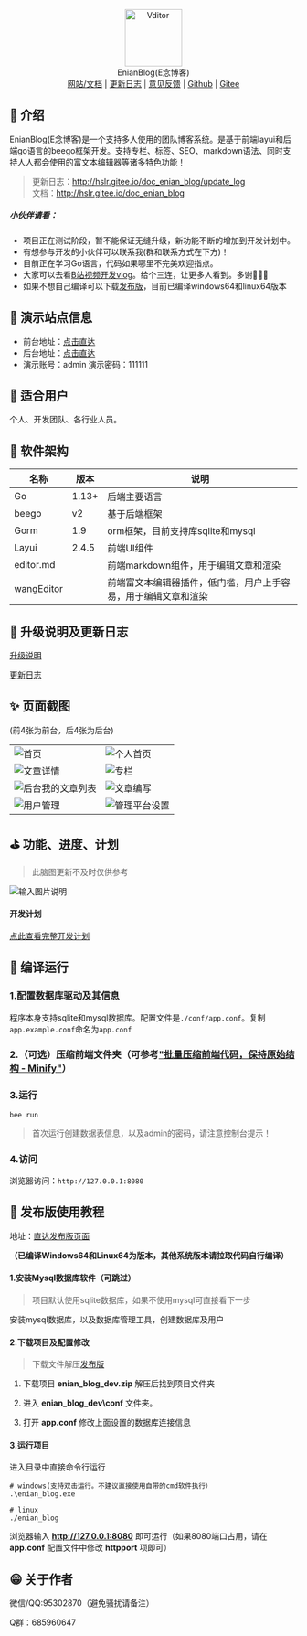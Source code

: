 
<p align="center">
<img alt="Vditor" src="./readme_src/logo.png" width="100px" />
<br>
EnianBlog(E念博客)
<br>
<a title="官方文档地址" target="_blank" href="http://hslr.gitee.io/doc_enian_blog">网站/文档</a> |
<a title="更新日志" target="_blank" href="http://hslr.gitee.io/doc_enian_blog/update_log">更新日志</a> |
<a title="意见反馈" target="_blank" href="https://support.qq.com/product/412977">意见反馈</a> |
<a title="Github" target="_blank" href="https://github.com/hslr-s/enian_blog">Github</a> |
<a title="Gitee" target="_blank" href="https://gitee.com/hslr/enian_blog">Gitee</a> 

</p>



## 🌈 介绍
EnianBlog(E念博客)是一个支持多人使用的团队博客系统。是基于前端layui和后端go语言的beego框架开发。支持专栏、标签、SEO、markdown语法、同时支持人人都会使用的富文本编辑器等诸多特色功能！

> 更新日志：http://hslr.gitee.io/doc_enian_blog/update_log <br>文档：http://hslr.gitee.io/doc_enian_blog


##### 小伙伴请看：
 - 项目正在测试阶段，暂不能保证无缝升级，新功能不断的增加到开发计划中。
 - 有想参与开发的小伙伴可以联系我(群和联系方式在下方)！
 - 目前正在学习Go语言，代码如果哪里不完美欢迎指点。
 - 大家可以去看[B站视频开发vlog](https://space.bilibili.com/27407696)。给个三连，让更多人看到。多谢🧡🧡🧡 
 - 如果不想自己编译可以下载[发布版](https://gitee.com/hslr/enian_blog/releases)，目前已编译windows64和linux64版本

## 🎇 演示站点信息

- 前台地址：[点击直达](http://demoblog.enianteam.com/ "点击直达")
- 后台地址：[点击直达](http://demoblog.enianteam.com/profile/auth.html#/login "点击直达")
- 演示账号：admin  演示密码：111111
## 🎉 适合用户
个人、开发团队、各行业人员。


## 🎨 软件架构

| 名称       | 版本   | 说明                                     |
| ---------- | ------ | ---------------------------------------- |
| Go         | 1.13+  | 后端主要语言                             |
| beego      | v2 | 基于后端框架                             |
| Gorm|1.9|orm框架，目前支持库sqlite和mysql|
| Layui      | 2.4.5  | 前端UI组件                               |
| editor.md     |        | 前端markdown组件，用于编辑文章和渲染     |
|   wangEditor       |        | 前端富文本编辑器插件，低门槛，用户上手容易，用于编辑文章和渲染 |

## 🚀 升级说明及更新日志
[升级说明](http://hslr.gitee.io/doc_enian_blog/guide/update "升级说明")

[更新日志](http://hslr.gitee.io/doc_enian_blog/update_log "更新日志")



## ✨ 页面截图
(前4张为前台，后4张为后台)

|||
|---|---|
|![首页](./readme_src/首页.png)| ![个人首页](./readme_src/个人首页.png)|
|![文章详情](./readme_src/文章详情.png)|![专栏](./readme_src/专栏.png)|
|![后台我的文章列表](./readme_src/后台我的文章列表.png)| ![文章编写](./readme_src/文章编写.png)|
|![用户管理](./readme_src/用户管理.png)|![管理平台设置](./readme_src/管理平台设置.png)|

## ⛳ 功能、进度、计划
> 此脑图更新不及时仅供参考

![输入图片说明](./readme_src/func_mind_map.png)

#### 开发计划

[点此查看完整开发计划](https://thoughts.teambition.com/share/624be0f1483c2900418ca6c9#title=团队博客开发计划)

## 👑 编译运行

### 1.配置数据库驱动及其信息
程序本身支持sqlite和mysql数据库。配置文件是`./conf/app.conf`。复制`app.example.conf`命名为`app.conf`

### 2.（可选）压缩前端文件夹（可参考["批量压缩前端代码，保持原始结构 - Minify"](http://blog.enianteam.com/u/sun/content/131)）

### 3.运行

```
bee run
```
> 首次运行创建数据表信息，以及admin的密码，请注意控制台提示！

### 4.访问
浏览器访问：`http://127.0.0.1:8080`

## 📙 发布版使用教程


地址：[直达发布版页面](https://gitee.com/hslr/enian_blog/releases)

**（已编译Windows64和Linux64为版本，其他系统版本请拉取代码自行编译）**


#### 1.安装Mysql数据库软件（可跳过）

> 项目默认使用sqlite数据库，如果不使用mysql可直接看下一步

安装mysql数据库，以及数据库管理工具，创建数据库及用户

#### 2.下载项目及配置修改

> 下载文件解压[发布版](https://gitee.com/hslr/enian_blog/releases)

1. 下载项目 **enian_blog_dev.zip** 解压后找到项目文件夹

1. 进入 **enian_blog_dev\conf** 文件夹。

1. 打开 **app.conf** 修改上面设置的数据库连接信息

#### 3.运行项目

进入目录中直接命令行运行
```
# windows(支持双击运行。不建议直接使用自带的cmd软件执行）
.\enian_blog.exe

# linux 
./enian_blog

```

浏览器输入 **http://127.0.0.1:8080** 即可运行（如果8080端口占用，请在 **app.conf** 配置文件中修改 **httpport** 项即可）



## 😁 关于作者

微信/QQ:95302870（避免骚扰请备注）

Q群：685960647
